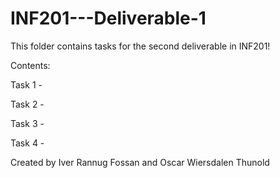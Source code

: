 # INF201---Deliverable-1

This folder contains tasks for the second deliverable in INF201!

Contents:

Task 1 - [](drawing-py)

Task 2 - []()

Task 3 - []()

Task 4 - []()

Created by Iver Rannug Fossan and Oscar Wiersdalen Thunold
